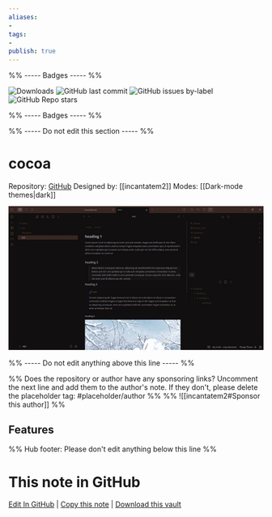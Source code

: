 ```yaml
---
aliases:
- 
tags: 
- 
publish: true
---
```


%% ----- Badges ----- %%

![Downloads](https://img.shields.io/badge/downloads-454-573E7A?style=for-the-badge&logo=)
![GitHub last commit](https://img.shields.io/github/last-commit/incantatem2/Obsidian-cocoa?color=573E7A&label=last%20update&logo=github&style=for-the-badge)
![GitHub issues by-label](https://img.shields.io/github/issues/incantatem2/Obsidian-cocoa/help%20wanted?color=573E7A&logo=github&style=for-the-badge) 
![GitHub Repo stars](https://img.shields.io/github/stars/incantatem2/Obsidian-cocoa?color=573E7A&logo=github&style=for-the-badge)

%% ----- Badges ----- %%

%% ----- Do not edit this section ----- %%

# cocoa

Repository: [GitHub](https://github.com/incantatem2/Obsidian-cocoa)
Designed by: [[incantatem2]]
Modes: [[Dark-mode themes|dark]]



![screenshot](https://github.com/incantatem2/Obsidian-cocoa/raw/HEAD/images/cocoa-thumbnail.jpg)

%% ----- Do not edit anything above this line ----- %% 

%% Does the repository or author have any sponsoring links? Uncomment the next line and add them to the author's note. If they don't, please delete the placeholder tag: #placeholder/author %%
%% ![[incantatem2#Sponsor this author]] %%


## Features



%% Hub footer: Please don't edit anything below this line %%

# This note in GitHub

<span class="git-footer">[Edit In GitHub](https://github.dev/obsidian-community/obsidian-hub/blob/main/02%20-%20Community%20Expansions/02.05%20All%20Community%20Expansions/Themes/cocoa.md "git-hub-edit-note") | [Copy this note](https://raw.githubusercontent.com/obsidian-community/obsidian-hub/main/02%20-%20Community%20Expansions/02.05%20All%20Community%20Expansions/Themes/cocoa.md "git-hub-copy-note") | [Download this vault](https://github.com/obsidian-community/obsidian-hub/archive/refs/heads/main.zip "git-hub-download-vault") </span>
